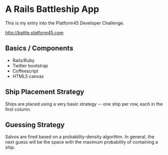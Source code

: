 A Rails Battleship App
=============================
This is my entry into the Platform45 Developer Challenge.

http://battle.platform45.com

Basics / Components
-------------------
* Rails/Ruby
* Twitter bootstrap
* Coffeescript
* HTML5 canvas

Ship Placement Strategy
-----------------------
Ships are placed using a very basic strategy -- one ship per row, each in the first column. 

Guessing Strategy
-----------------------
Salvos are fired based on a probability-density algorithm. In general, the next guess will be the space with 
the maximum probability of containing a ship.

